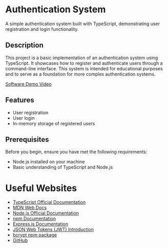 # Authentication System

A simple authentication system built with TypeScript, demonstrating user registration and login functionality.

## Description

This project is a basic implementation of an authentication system using TypeScript. It showcases how to register and authenticate users through a command-line interface. This system is intended for educational purposes and to serve as a foundation for more complex authentication systems.

[Software Demo Video](http://youtube.link.goes.here)

## Features

- User registration
- User login
- In-memory storage of registered users

## Prerequisites

Before you begin, ensure you have met the following requirements:

- Node.js installed on your machine
- Basic understanding of TypeScript and Node.js


# Useful Websites

- [TypeScript Official Documentation](https://www.typescriptlang.org/docs/)
- [MDN Web Docs](https://developer.mozilla.org/en-US/docs/Web/JavaScript)
- [Node.js Official Documentation](https://nodejs.org/en/docs/)
- [npm Documentation](https://docs.npmjs.com/)
- [Express.js Documentation](https://expressjs.com/)
- [JSON Web Tokens (JWT) Introduction](https://jwt.io/introduction/)
- [bcrypt npm package](https://www.npmjs.com/package/bcrypt)
- [GitHub](https://github.com)
